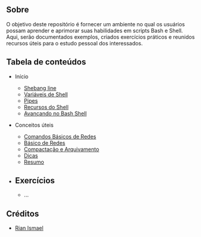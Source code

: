 ## Sobre

O objetivo deste repositório é fornecer um ambiente no qual os usuários possam aprender e aprimorar suas habilidades em scripts Bash e Shell. Aqui, serão documentados exemplos, criados exercícios práticos e reunidos recursos úteis para o estudo pessoal dos interessados.

## Tabela de conteúdos

- Início
    - [Shebang line](/pt-br-sh/inicio/shebang-line.md)
    - [Variáveis de Shell](/pt-br-sh/inicio/shell-variables.md)
    - [Pipes](/pt-br-sh/inicio/pipes.md)
    - [Recursos do Shell](/pt-br-sh/inicio/bash-shell-recursos.md)
    - [Avançando no Bash Shell](/pt-br-sh/inicio/bash-script-avanc.md)


- Conceitos úteis
    - [Comandos Básicos de Redes](/pt-br-sh/conceitos-uteis/Structuring-in-terminal/comandos-basicos-de-rede.md)
    - [Básico de Redes](/pt-br-sh/conceitos-uteis/Structuring-in-terminal/redes-basico.md)
    - [Compactação e Arquivamento](/pt-br-sh/conceitos-uteis/Structuring-in-terminal/compactacao-e-arquivamento-de-arquivos.md)
    - [Dicas](/pt-br-sh/conceitos-uteis/Structuring-in-terminal/dicas.md)
    - [Resumo](/pt-br-sh/conceitos-uteis/Structuring-in-terminal/resumo.md)

- Exercícios
    - 
    - ...


## Créditos

- [Rian Ismael](https://github.com/Rian-Ismael/)